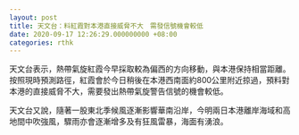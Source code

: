 ```yaml
---
layout: post
title: 天文台：料紅霞對本港直接威脅不大　需發信號機會較低
date: 2020-09-17 12:26:29.000000000 +08:00
categories: rthk
---
```


天文台表示，熱帶氣旋紅霞今早採取較為偏西的方向移動，與本港保持相當距離。按照現時預測路徑，紅霞會於今日稍後在本港西南面約800公里附近掠過，預料對本港的直接威脅不大，需要發出熱帶氣旋警告信號的機會較低。

天文台又說，隨著一股東北季候風逐漸影響華南沿岸，今明兩日本港離岸海域和高地間中吹強風，驟雨亦會逐漸增多及有狂風雷暴，海面有湧浪。
